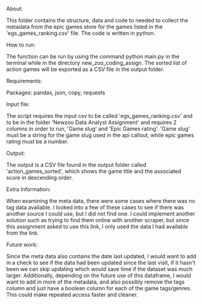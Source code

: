 About:

This folder contains the structure, data and code to needed to collect the metadata from the epic games store for the games listed in the 'egs_games_ranking.csv' file. The code is written in python.

How to run:

The function can be run by using the command python main.py in the terminal while in the directory new_zoo_coding_assign. The sorted list of action games will be exported as a CSV file in the output folder.

Requirements:

Packages:
pandas, json, copy, requests

Input file:

The script requires the input csv to be called 'egs_games_ranking.csv' and to be in the folder 'Newzoo Data Analyst Assignment' and requires 2 columns in order to run, 'Game slug' and 'Epic Games rating'. 'Game slug' must be a string for the game slug used in the api callout, while epic games rating must be a number.

Output:

The output is a CSV file found in the output folder called 'action_games_sorted', which shows the game title and the associated score in descending order.

Extra Information:

When examining the meta data, there were some cases where there was no tag data available. I looked into a few of these cases to see if there was another source I could use, but I did not find one. I could implement another solution such as trying to find them online with another scraper, but since this assignment asked to use this link, I only used the data I had available from the link.

Future work:

Since the meta data also contains the date last updated, I would want to add in a check to see if the data had been updated since the last visit, if it hasn't been we can skip updating which would save time if the dataset was much larger.  Additionally, depending on the future use of this dataframe, I would want to add in more of the metadata, and also possibly remove the tags column and just have a boolean column for each of the game tags/genres. This could make repeated access faster and cleaner.
